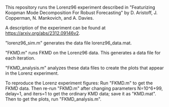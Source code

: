 This repository runs the Lorenz96 experiment described in "Featurizing Koopman Mode Decomposition For Robust Forecasting" by D. Aristoff, J. Copperman, N. Mankovich, and A. Davies. 

A description of the experiment can be found at https://arxiv.org/abs/2312.09146v2.

"lorenz96_sim.m" generates the data file lorenz96_data.mat.

"FKMD.m" runs FKMD on the Lorenz96 data. This generates a data file for each iteration.

"FKMD_analysis.m" analyzes these data files to create the plots that appear in the Lorenz experiment.

To reproduce the Lorenz experiment figures: Run "FKMD.m" to get the FKMD data. Then re-run "FKMD.m" after changing parameters N=10^6+99, delay=1, and iters=1 to get the ordinary KMD data; save it as "KMD.mat". Then to get the plots, run "FKMD_analysis.m". 
